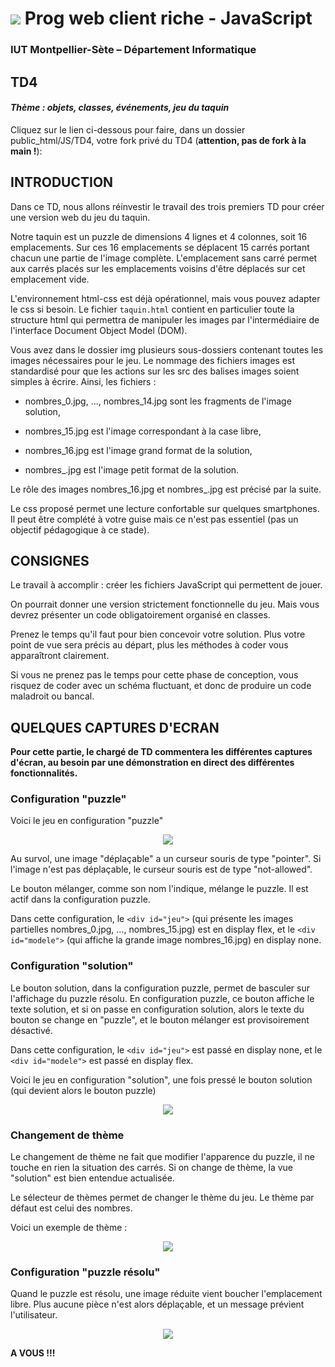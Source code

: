 # ![](ressources/logo.jpeg) Prog web client riche - JavaScript

### IUT Montpellier-Sète – Département Informatique

## TD4
#### _Thème : objets, classes, événements, jeu du taquin_

Cliquez sur le lien ci-dessous pour faire, dans un dossier public_html/JS/TD4, votre fork privé du TD4 (**attention, pas de fork à la main !**):


## INTRODUCTION

Dans ce TD, nous allons réinvestir le travail des trois premiers TD pour créer une version web du jeu du taquin. 

Notre taquin est un puzzle de dimensions 4 lignes et 4 colonnes, soit 16 emplacements. Sur ces 16 emplacements se déplacent 15 carrés portant chacun une partie de l'image complète. L'emplacement sans carré permet aux carrés placés sur les emplacements voisins d'être déplacés sur cet emplacement vide.

L'environnement html-css est déjà opérationnel, mais vous pouvez adapter le css si besoin. Le fichier `taquin.html` contient en particulier toute la structure html qui permettra de manipuler les images par l'intermédiaire de l'interface Document Object Model (DOM). 

Vous avez dans le dossier img plusieurs sous-dossiers contenant toutes les images nécessaires pour le jeu. Le nommage des fichiers images est standardisé pour que les actions sur les src des balises images soient simples à écrire. Ainsi, les fichiers :

+ nombres_0.jpg, ..., nombres_14.jpg sont les fragments de l'image solution,

+ nombres_15.jpg est l'image correspondant à la case libre,

+ nombres_16.jpg est l'image grand format de la solution,

+ nombres_.jpg est l'image petit format de la solution.

Le rôle des images nombres_16.jpg et nombres_.jpg est précisé par la suite.

Le css proposé permet une lecture confortable sur quelques smartphones. Il peut être complété à votre guise mais ce n'est pas essentiel (pas un objectif pédagogique à ce stade).


## CONSIGNES

Le travail à accomplir : créer les fichiers JavaScript qui permettent de jouer. 

On pourrait donner une version strictement fonctionnelle du jeu. Mais vous devrez présenter un code obligatoirement organisé en classes.

Prenez le temps qu'il faut pour bien concevoir votre solution. Plus votre point de vue sera précis au départ, plus les méthodes à coder vous apparaîtront clairement. 

Si vous ne prenez pas le temps pour cette phase de conception, vous risquez de coder avec un schéma fluctuant, et donc de produire un code maladroit ou bancal.


## QUELQUES CAPTURES D'ECRAN


**Pour cette partie, le chargé de TD commentera les différentes captures d'écran, au besoin par une démonstration en direct des différentes fonctionnalités.**


### Configuration "puzzle"

Voici le jeu en configuration "puzzle"

<p align="center">
   <img src="ressources/img0.png">
</p>

Au survol, une image "déplaçable" a un curseur souris de type "pointer". Si l'image n'est pas déplaçable, le curseur souris est de type "not-allowed".

Le bouton mélanger, comme son nom l'indique, mélange le puzzle. Il est actif dans la configuration puzzle.

Dans cette configuration, le `<div id="jeu">` (qui présente les images partielles nombres_0.jpg, ..., nombres_15.jpg) est en display flex, et le `<div id="modele">` (qui affiche la grande image nombres_16.jpg) en display none.


### Configuration "solution"

Le bouton solution, dans la configuration puzzle, permet de basculer sur l'affichage du puzzle résolu. En configuration puzzle, ce bouton affiche le texte solution, et si on passe en configuration solution, alors le texte du bouton se change en "puzzle", et le bouton mélanger est provisoirement désactivé.

Dans cette configuration, le `<div id="jeu">` est passé en display none, et le `<div id="modele">` est passé en display flex.

Voici le jeu en configuration "solution", une fois pressé le bouton solution (qui devient alors le bouton puzzle)

<p align="center">
   <img src="ressources/img0_1.png">
</p>


### Changement de thème

Le changement de thème ne fait que modifier l'apparence du puzzle, il ne touche en rien la situation des carrés. Si on change de thème, la vue "solution" est bien entendue actualisée. 

Le sélecteur de thèmes permet de changer le thème du jeu. Le thème par défaut est celui des nombres.

Voici un exemple de thème :

<p align="center">
   <img src="ressources/img3_1.png">
</p>


### Configuration "puzzle résolu"

Quand le puzzle est résolu, une image réduite vient boucher l'emplacement libre. Plus aucune pièce n'est alors déplaçable, et un message prévient l'utilisateur. 

<p align="center">
   <img src="ressources/img4.png">
</p>




**A VOUS !!!**

